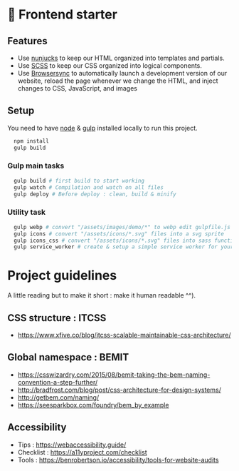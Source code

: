 # :doughnut: Frontend starter

## Features
- Use [nunjucks](https://mozilla.github.io/nunjucks/) to keep our HTML organized into templates and partials.
- Use [SCSS](https://sass-lang.com/) to keep our CSS organized into logical components.
- Use [Browsersync](https://www.browsersync.io/) to automatically launch a development version of our website, reload the page whenever we change the HTML, and inject changes to CSS, JavaScript, and images

## Setup
You need to have [node](https://nodejs.org/) & [gulp](https://gulpjs.com/) installed locally to run this project.
```bash
  npm install
  gulp build
```

### Gulp main tasks
```bash
  gulp build # first build to start working
  gulp watch # Compilation and watch on all files
  gulp deploy # Before deploy : clean, build & minify
```

### Utility task
```bash
  gulp webp # convert "/assets/images/demo/*" to webp edit gulpfile.js to change path
  gulp icons # convert "/assets/icons/*.svg" files into a svg sprite
  gulp icons_css # convert "/assets/icons/*.svg" files into sass functions in order inline svgs in your css files and use as background-image icons
  gulp service_worker # create & setup a simple service worker for your web app to work offline
```


# Project guidelines
A little reading but to make it short : make it human readable ^^).

## CSS structure : ITCSS
- https://www.xfive.co/blog/itcss-scalable-maintainable-css-architecture/

## Global namespace : BEMIT
- https://csswizardry.com/2015/08/bemit-taking-the-bem-naming-convention-a-step-further/
- http://bradfrost.com/blog/post/css-architecture-for-design-systems/
- http://getbem.com/naming/
- https://seesparkbox.com/foundry/bem_by_example

## Accessibility
- Tips : https://webaccessibility.guide/
- Checklist : https://a11yproject.com/checklist
- Tools : https://benrobertson.io/accessibility/tools-for-website-audits